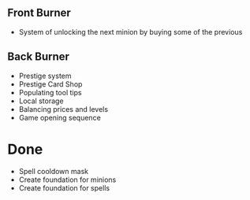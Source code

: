 ## Front Burner
- System of unlocking the next minion by buying some of the previous

## Back Burner
- Prestige system
- Prestige Card Shop
- Populating tool tips
- Local storage
- Balancing prices and levels
- Game opening sequence 

# Done
- Spell cooldown mask
- Create foundation for minions
- Create foundation for spells